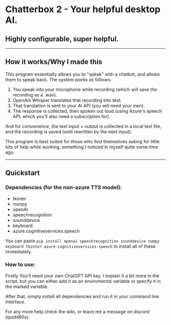 # Chatterbox 2 - Your helpful desktop AI.
## Highly configurable, super helpful.
---
## How it works/Why I made this
This program essentially allows you to "speak" with a chatbot, and allows them to speak back. The system works as follows:

1. You speak into your microphone while recording (which will save the recording as a .wav).
2. OpenAIs Whisper translates that recording into text.
3. That translation is sent to your AI API (you will need your own).
4. The response is collected, then spoken out loud (using Azure's speech API, which you'll also need a subscription for).

And for convenience, the text input + output is collected in a local text file, and the recording is saved (until rewritten by the next input).

This program is best suited for those who find themselves asking for little bits of help while working, something I noticed in myself quite some time ago. 
***
## Quickstart

### Dependencies (for the non-azure TTS model):

* tkinter
* numpy
* openAI
* speechrecognition
* sounddevice
* keyboard
* azure.cognitiveservices.speech

You can paste `pip install openai speechrecognition sounddevice numpy keyboard tkinter azure-cognitiveservices-speech` to install all of these immediately.

### How to use:

Firstly You'll need your own ChatGPT API key. I explain it a bit more in the script, but you can either add it as an enviromental variable or specify it in the marked variable.

After that, simply install all dependencies and run it in your command line interface.

For any more help check the wiki, or leave me a message on discord (quidd60x).

